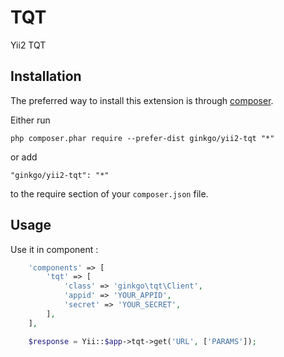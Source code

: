 TQT
===
Yii2 TQT

Installation
------------

The preferred way to install this extension is through [composer](http://getcomposer.org/download/).

Either run

```
php composer.phar require --prefer-dist ginkgo/yii2-tqt "*"
```

or add

```
"ginkgo/yii2-tqt": "*"
```

to the require section of your `composer.json` file.


Usage
-----

Use it in component :

```php
    'components' => [
        'tqt' => [
            'class' => 'ginkgo\tqt\Client',
            'appid' => 'YOUR_APPID',
            'secret' => 'YOUR_SECRET',
        ],
    ],

    $response = Yii::$app->tqt->get('URL', ['PARAMS']);
```
